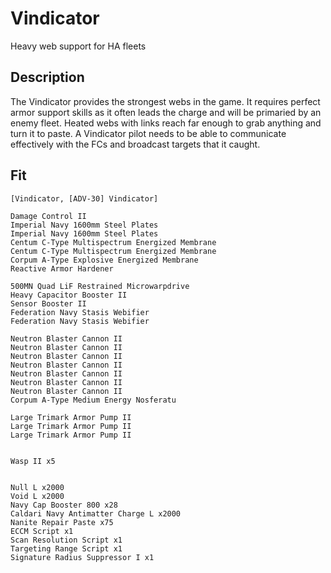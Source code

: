 # Vindicator

Heavy web support for HA fleets

## Description

The Vindicator provides the strongest webs in the game. It requires perfect
armor support skills as it often leads the charge and will be primaried by
an enemy fleet. Heated webs with links reach far enough to grab anything
and turn it to paste. A Vindicator pilot needs to be able to communicate
effectively with the FCs and broadcast targets that it caught.


## Fit

```
[Vindicator, [ADV-30] Vindicator]

Damage Control II
Imperial Navy 1600mm Steel Plates
Imperial Navy 1600mm Steel Plates
Centum C-Type Multispectrum Energized Membrane
Centum C-Type Multispectrum Energized Membrane
Corpum A-Type Explosive Energized Membrane
Reactive Armor Hardener

500MN Quad LiF Restrained Microwarpdrive
Heavy Capacitor Booster II
Sensor Booster II
Federation Navy Stasis Webifier
Federation Navy Stasis Webifier

Neutron Blaster Cannon II
Neutron Blaster Cannon II
Neutron Blaster Cannon II
Neutron Blaster Cannon II
Neutron Blaster Cannon II
Neutron Blaster Cannon II
Neutron Blaster Cannon II
Corpum A-Type Medium Energy Nosferatu

Large Trimark Armor Pump II
Large Trimark Armor Pump II
Large Trimark Armor Pump II


Wasp II x5


Null L x2000
Void L x2000
Navy Cap Booster 800 x28
Caldari Navy Antimatter Charge L x2000
Nanite Repair Paste x75
ECCM Script x1
Scan Resolution Script x1
Targeting Range Script x1
Signature Radius Suppressor I x1
```